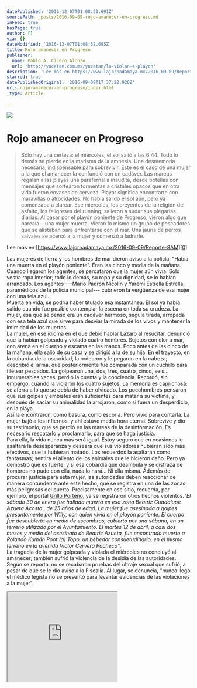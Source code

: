 ```yaml
---
datePublished: '2016-12-07T01:08:59.691Z'
sourcePath: _posts/2016-09-09-rojo-amanecer-en-progreso.md
inFeed: true
hasPage: true
author: []
via: {}
dateModified: '2016-12-07T01:08:52.695Z'
title: Rojo amanecer en Progreso
publisher:
  name: Pablo A. Cicero Alonzo
  url: 'http://yucatan.com.mx/yucatan/la-violan-4-playon'
description: 'Lee más en https://www.lajornadamaya.mx/2016-09-09/Reporte-8AM'
starred: true
datePublishedOriginal: '2016-09-09T17:37:22.926Z'
url: rojo-amanecer-en-progreso/index.html
_type: Article

---
```

![](https://the-grid-user-content.s3-us-west-2.amazonaws.com/d90c2d37-17eb-497c-885d-e47127f17cfd.jpg)

# Rojo amanecer en Progreso

> Sólo hay una certeza: el miércoles, el sol salió a las 6:44\. Todo lo demás se pierde en la marisma de la amnesia. Una desmemoria necesaria, indispensable para sobrevivir. Este es el caso de una mujer a la que el amanecer la confundió con un cadáver. Las mareas regalan a las playas una parafernalia inaudita, desde botellas con mensajes que sortearon tormentas a cristales opacos que en otra vida fueron envases de cerveza. Playar significa encontrarte con maravillas o atrocidades. No había salido el sol aún, pero ya comenzaba a clarear. Ese miércoles, los creyentes de la religión del asfalto, los feligreses del running, salieron a sudar sus plegarias diarias. Al pasar por el playón poniente de Progreso, vieron algo que parecía... una mujer muerta. Vieron lo mismo un grupo de pescadores que se alistaban para enfrentarse con el mar. Una jauría de perros salvajes se acercó a la mujer y comenzó a ladrarle.

Lee más en [https://www.lajornadamaya.mx/2016-09-09/Reporte-8AM][0]

Las mujeres de tierra y los hombres de mar dieron aviso a la policía: "Había una muerta en el playón poniente". Eran las cinco y media de la mañana. Cuando llegaron los agentes, se percataron que la mujer aún vivía. Sólo vestía ropa interior; todo lo demás, su ropa y su dignidad, se lo habían arrancado. Los agentes ---Mario Padrón Nicolín y Yaremi Estrella Estrella, paramédicos de la policía municipal--- cubrieron la vergüenza de esa mujer con una tela azul.  
Muerta en vida, se podría haber titulado esa instantánea. El sol ya había salido cuando fue posible contemplar la escena en toda su crudeza. La mujer, esa que se pensó era un cadáver hermoso, seguía tirada, arropada con esa tela azul que sirve para desviar la mirada de los vivos y mantener la intimidad de los muertos.  
La mujer, en ese idioma en el que debió hablar Lázaro al resucitar, denunció que la habían golpeado y violado cuatro hombres. Sujetos con olor a mar, con arena en el cuerpo y escama en las manos. Poco antes de las cinco de la mañana, ella salió de su casa y se dirigió a la de su hija. En el trayecto, en la cobardía de la oscuridad, la rodearon y le pegaron en la cabeza; describió el arma, que posteriormente fue comparada con un cuchillo para filetear pescados. La golpearon una, dos, tres, cuatro, cinco, seis... innumerables veces; perdió la cuenta y la conciencia. Recordó, sin embargo, cuando la violaron los cuatro sujetos. La memoria es caprichosa: se aferra a lo que se debía de haber olvidado. Los pocohombres pensaron que sus golpes y embistes eran suficientes para matar a su víctima, y después de saciar su animalidad la arrojaron, como si fuera un desperdicio, en la playa.   
Así la encontraron, como basura, como escoria. Pero vivió para contarla. La mujer bajó a los infiernos, y ahí estuvo media hora eterna. Sobrevive y dio su testimonio, que se perdió en las mareas de la desinformación. Es necesario rescatarlo y proclamarlo, para que se haga justicia.  
Para ella, la vida nunca más será igual. Estoy seguro que en ocasiones le asaltará la desesperanza y deseará que sus violadores hubieran sido más efectivos, que la hubieran matado. Los recuerdos la asaltarán como fantasmas; sentirá el aliento de los animales que le hicieron daño. Pero ya demostró que es fuerte, y si esa cobardía que deambula y se disfraza de hombres no pudo con ella, nada lo hará... Ni ella misma. Además de procurar justicia para esta mujer, las autoridades deben reaccionar de manera contundente ante este hecho, que se registra en una de las zonas más peligrosas del puerto. Precisamente en ese sitio, recuerda, por ejemplo, el portal [Grillo Porteño][1], ya se registraron otros hechos violentos._"El sábado 30 de enero fue hallada muerta en esa zona Beatriz Guadalupe Azueta Acosta , de 25 años de edad. La mujer fue asesinada a golpes presuntamente por Willy, con quien vivía en el playón poniente. El cuerpo fue descubierto en medio de escombros, cubierto por una sábana, en un terreno utilizado por el Ayuntamiento. El martes 12 de abril, a casi dos meses y medio del asesinato de Beatriz Azueta, fue encontrado muerto a Rolando Kumán Poot (a) Topo, un bebedor consuetudinario, en el mismo terreno en la avenida Víctor Cervera Pacheco"_.  
La tragedia de la mujer golpeada y violada el miércoles no concluyó al amanecer; también sufrió la violencia de la desidia de las autoridades. Según se reporta, no se recabaron pruebas del ultraje sexual que sufrió, a pesar de que se le dio aviso a la Fiscalía. Al lugar, se denuncia, "nunca llegó el médico legista no se presentó para levantar evidencias de las violaciones a la mujer".

<iframe src="https://the-grid.github.io/ed-userhtml/?g=eJyzSVTIKEpNs33UMDejpKTASl-_vLxcLy0xOTUpPz9bLzk_V784I7EotUivIKPAvtQWpKgYqionMSu_KC8xJTE3sTJRL7dC38jA0EzXwBKI9INSC_KLSlJ1LRx9gUbbOefnFhxeCBTIyVdIzVNwg5pvo59oBwBjCC_F" height="244" style=""></iframe>



[0]: https://www.lajornadamaya.mx/2016-09-09/Reporte-8AM
[1]: http://grilloporteno.com/2016/09/08/iba-a-visitar-a-su-hija-pero-fue-victima-de-la-inseguridad-la-violan-salvajemente/